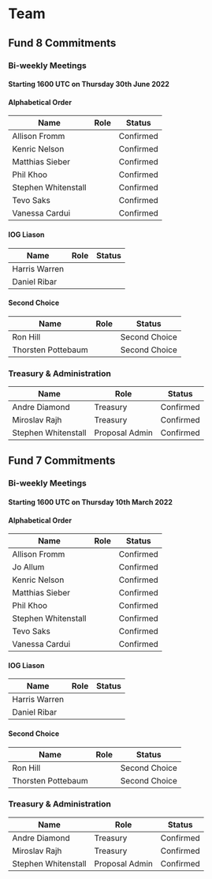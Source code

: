 # Team

## Fund 8 Commitments

### Bi-weekly Meetings

#### Starting 1600 UTC on Thursday 30th June 2022

#### Alphabetical Order

| Name                | Role | Status    |
| ------------------- | ---- | --------- |
| Allison Fromm       |      | Confirmed |
| Kenric Nelson       |      | Confirmed |
| Matthias Sieber     |      | Confirmed |
| Phil Khoo           |      | Confirmed |
| Stephen Whitenstall |      | Confirmed |
| Tevo Saks           |      | Confirmed |
| Vanessa Cardui      |      | Confirmed |

#### IOG Liason

| Name          | Role | Status |
| ------------- | ---- | ------ |
| Harris Warren |      |        |
| Daniel Ribar  |      |        |

#### Second Choice

| Name               | Role | Status        |
| ------------------ | ---- | ------------- |
| Ron Hill           |      | Second Choice |
| Thorsten Pottebaum |      | Second Choice |

### Treasury & Administration

| Name                | Role           | Status    |
| ------------------- | -------------- | --------- |
| Andre Diamond       | Treasury       | Confirmed |
| Miroslav Rajh       | Treasury       | Confirmed |
| Stephen Whitenstall | Proposal Admin | Confirmed |


## Fund 7 Commitments

### Bi-weekly Meetings

#### Starting 1600 UTC on Thursday 10th March 2022

#### Alphabetical Order

| Name                | Role | Status    |
| ------------------- | ---- | --------- |
| Allison Fromm       |      | Confirmed |
| Jo Allum            |      | Confirmed |
| Kenric Nelson       |      | Confirmed |
| Matthias Sieber     |      | Confirmed |
| Phil Khoo           |      | Confirmed |
| Stephen Whitenstall |      | Confirmed |
| Tevo Saks           |      | Confirmed |
| Vanessa Cardui      |      | Confirmed |

#### IOG Liason

| Name          | Role | Status |
| ------------- | ---- | ------ |
| Harris Warren |      |        |
| Daniel Ribar  |      |        |

#### Second Choice

| Name               | Role | Status        |
| ------------------ | ---- | ------------- |
| Ron Hill           |      | Second Choice |
| Thorsten Pottebaum |      | Second Choice |

### Treasury & Administration

| Name                | Role           | Status    |
| ------------------- | -------------- | --------- |
| Andre Diamond       | Treasury       | Confirmed |
| Miroslav Rajh       | Treasury       | Confirmed |
| Stephen Whitenstall | Proposal Admin | Confirmed |
